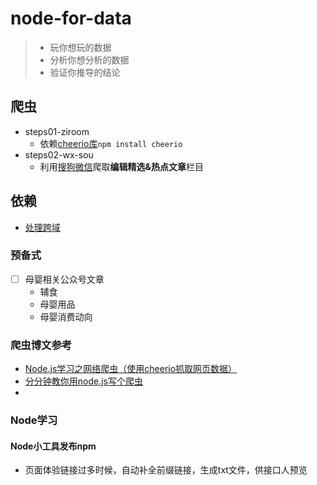 # node-for-data
> - 玩你想玩的数据
> - 分析你想分析的数据
> - 验证你推导的结论



## 爬虫
- steps01-ziroom
    - 依赖[cheerio库](https://cnodejs.org/topic/5203a71844e76d216a727d2e)`npm install cheerio`
- steps02-wx-sou
    - 利用[搜狗微信](http://weixin.sogou.com)爬取**编辑精选&热点文章**栏目


## 依赖
- [处理跨域](https://www.npmjs.com/package/http-server)


### 预备式
- [ ] 母婴相关公众号文章
    - 辅食
    - 母婴用品
    - 母婴消费动向


### 爬虫博文参考
- [Node.js学习之网络爬虫（使用cheerio抓取网页数据）](https://blog.csdn.net/u012187452/article/details/73478028)
- [分分钟教你用node.js写个爬虫](https://juejin.im/post/5b4f007fe51d4519277b9707?utm_source=gold_browser_extension)
- []()






### Node学习

#### Node小工具发布npm
- 页面体验链接过多时候，自动补全前缀链接，生成txt文件，供接口人预览
